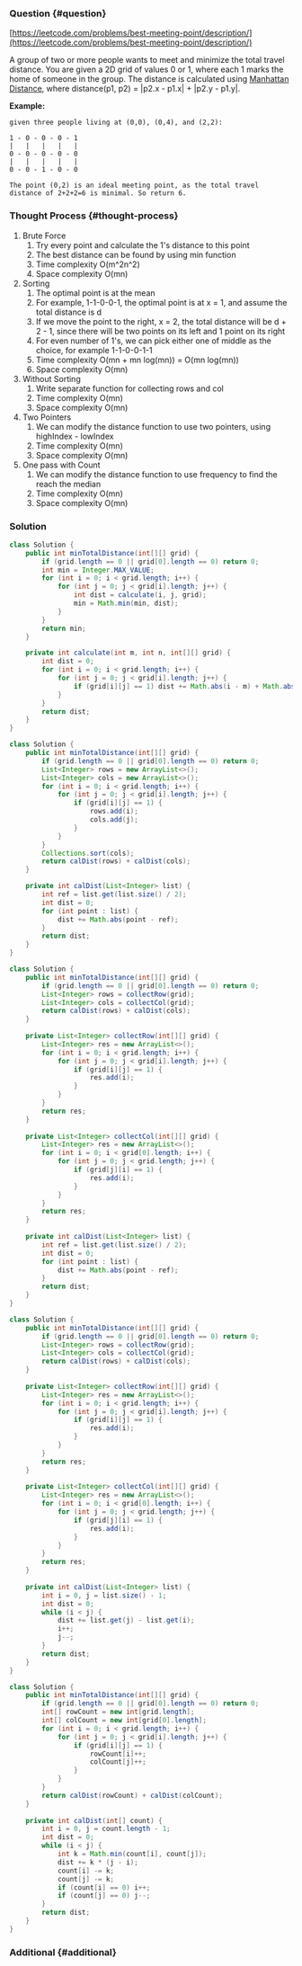 ### Question {#question}

[https://leetcode.com/problems/best-meeting-point/description/](https://leetcode.com/problems/best-meeting-point/description/)

A group of two or more people wants to meet and minimize the total travel distance. You are given a 2D grid of values 0 or 1, where each 1 marks the home of someone in the group. The distance is calculated using [Manhattan Distance](http://en.wikipedia.org/wiki/Taxicab_geometry), where distance\(p1, p2\) = \|p2.x - p1.x\| + \|p2.y - p1.y\|.

**Example:**

```
given three people living at (0,0), (0,4), and (2,2):

1 - 0 - 0 - 0 - 1
|   |   |   |   |
0 - 0 - 0 - 0 - 0
|   |   |   |   |
0 - 0 - 1 - 0 - 0

The point (0,2) is an ideal meeting point, as the total travel distance of 2+2+2=6 is minimal. So return 6.
```

### Thought Process {#thought-process}

1. Brute Force
   1. Try every point and calculate the 1's distance to this point
   2. The best distance can be found by using min function
   3. Time complexity O\(m^2n^2\)
   4. Space complexity O\(mn\)
2. Sorting
   1. The optimal point is at the mean
   2. For example, 1-1-0-0-1, the optimal point is at x = 1, and assume the total distance is d
   3. If we move the point to the right, x = 2, the total distance will be d +  2 - 1, since there will be two points on its left and 1 point on its right
   4. For even number of 1's, we can pick either one of middle as the choice, for example 1-1-0-0-1-1
   5. Time complexity O\(mn + mn log\(mn\)\) = O\(mn log\(mn\)\)
   6. Space complexity O\(mn\)
3. Without Sorting
   1. Write separate function for collecting rows and col
   2. Time complexity O\(mn\)
   3. Space complexity O\(mn\)
4. Two Pointers
   1. We can modify the distance function to use two pointers, using highIndex - lowIndex
   2. Time complexity O\(mn\)
   3. Space complexity O\(mn\)
5. One pass with Count
   1. We can modify the distance function to use frequency to find the reach the median
   2. Time complexity O\(mn\)
   3. Space complexity O\(mn\)



### Solution

```java
class Solution {
    public int minTotalDistance(int[][] grid) {
        if (grid.length == 0 || grid[0].length == 0) return 0;
        int min = Integer.MAX_VALUE;
        for (int i = 0; i < grid.length; i++) {
            for (int j = 0; j < grid[i].length; j++) {
                int dist = calculate(i, j, grid);
                min = Math.min(min, dist);
            }
        }
        return min;
    }

    private int calculate(int m, int n, int[][] grid) {
        int dist = 0;
        for (int i = 0; i < grid.length; i++) {
            for (int j = 0; j < grid[i].length; j++) {
                if (grid[i][j] == 1) dist += Math.abs(i - m) + Math.abs(n - j);
            }
        }
        return dist;
    }
}
```

```java
class Solution {
    public int minTotalDistance(int[][] grid) {
        if (grid.length == 0 || grid[0].length == 0) return 0;
        List<Integer> rows = new ArrayList<>();
        List<Integer> cols = new ArrayList<>();
        for (int i = 0; i < grid.length; i++) {
            for (int j = 0; j < grid[i].length; j++) {
                if (grid[i][j] == 1) {
                    rows.add(i);
                    cols.add(j);
                }
            }
        }
        Collections.sort(cols);
        return calDist(rows) + calDist(cols);
    }

    private int calDist(List<Integer> list) {
        int ref = list.get(list.size() / 2);
        int dist = 0;
        for (int point : list) {
            dist += Math.abs(point - ref);
        }
        return dist;
    }
}
```

```java
class Solution {
    public int minTotalDistance(int[][] grid) {
        if (grid.length == 0 || grid[0].length == 0) return 0;
        List<Integer> rows = collectRow(grid);
        List<Integer> cols = collectCol(grid);
        return calDist(rows) + calDist(cols);
    }
    
    private List<Integer> collectRow(int[][] grid) {
        List<Integer> res = new ArrayList<>();
        for (int i = 0; i < grid.length; i++) {
            for (int j = 0; j < grid[i].length; j++) {
                if (grid[i][j] == 1) {
                    res.add(i);
                }
            }
        }
        return res;
    }
    
    private List<Integer> collectCol(int[][] grid) {
        List<Integer> res = new ArrayList<>();
        for (int i = 0; i < grid[0].length; i++) {
            for (int j = 0; j < grid.length; j++) {
                if (grid[j][i] == 1) {
                    res.add(i);
                }
            }
        }
        return res;
    }
    
    private int calDist(List<Integer> list) {
        int ref = list.get(list.size() / 2);
        int dist = 0;
        for (int point : list) {
            dist += Math.abs(point - ref);
        }
        return dist;
    }
}
```

```java
class Solution {
    public int minTotalDistance(int[][] grid) {
        if (grid.length == 0 || grid[0].length == 0) return 0;
        List<Integer> rows = collectRow(grid);
        List<Integer> cols = collectCol(grid);
        return calDist(rows) + calDist(cols);
    }
    
    private List<Integer> collectRow(int[][] grid) {
        List<Integer> res = new ArrayList<>();
        for (int i = 0; i < grid.length; i++) {
            for (int j = 0; j < grid[i].length; j++) {
                if (grid[i][j] == 1) {
                    res.add(i);
                }
            }
        }
        return res;
    }
    
    private List<Integer> collectCol(int[][] grid) {
        List<Integer> res = new ArrayList<>();
        for (int i = 0; i < grid[0].length; i++) {
            for (int j = 0; j < grid.length; j++) {
                if (grid[j][i] == 1) {
                    res.add(i);
                }
            }
        }
        return res;
    }
    
    private int calDist(List<Integer> list) {
        int i = 0, j = list.size() - 1;
        int dist = 0;
        while (i < j) {
            dist += list.get(j) - list.get(i);
            i++;
            j--;
        }
        return dist;
    }
}
```

```java
class Solution {
    public int minTotalDistance(int[][] grid) {
        if (grid.length == 0 || grid[0].length == 0) return 0;
        int[] rowCount = new int[grid.length];
        int[] colCount = new int[grid[0].length];
        for (int i = 0; i < grid.length; i++) {
            for (int j = 0; j < grid[i].length; j++) {
                if (grid[i][j] == 1) {
                    rowCount[i]++;
                    colCount[j]++;
                }
            }
        }
        return calDist(rowCount) + calDist(colCount);
    }
    
    private int calDist(int[] count) {
        int i = 0, j = count.length - 1;
        int dist = 0;
        while (i < j) {
            int k = Math.min(count[i], count[j]);
            dist += k * (j - i);
            count[i] -= k;
            count[j] -= k;
            if (count[i] == 0) i++;
            if (count[j] == 0) j--;
        }
        return dist;
    }
}
```

### Additional {#additional}



